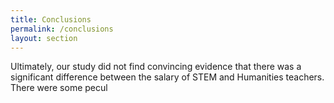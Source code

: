```yaml
---
title: Conclusions
permalink: /conclusions
layout: section
---
```


Ultimately, our study did not find convincing evidence that there was a significant difference between the salary of STEM and Humanities teachers.  There were some pecul